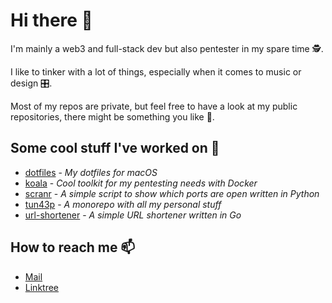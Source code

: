 # Hi there 👋

I'm mainly a web3 and full-stack dev but also pentester in my spare time 🕵️.

I like to tinker with a lot of things, especially when it comes to music or
design 🎛️.

Most of my repos are private, but feel free to have a look at my public repositories,
there might be something you like 🤷.

## Some cool stuff I've worked on 🚀

- [dotfiles](https://github.com/tun43p/dotfiles) - _My dotfiles for macOS_
- [koala](https://github.com/tun43p/koala) - _Cool toolkit for my pentesting needs
  with Docker_
- [scranr](https://github.com/tun43p/scranr) - _A simple script to show which ports
  are open written in Python_
- [tun43p](https://github.com/tun43p/tun43p) - _A monorepo with all my personal stuff_
- [url-shortener](https://github.com/tun43p/url-shortener/tree/main) - _A simple
  URL shortener written in Go_

## How to reach me 📫

- [Mail](mailto:tech@tun43p.com)
- [Linktree](https://linktr.ee/tun43p)
